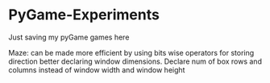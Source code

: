 # PyGame-Experiments
Just saving my pyGame games here


Maze: 
  can be made more efficient by using bits wise operators for storing direction 
  better declaring window dimensions. Declare num of box rows and columns instead of window width and window height
